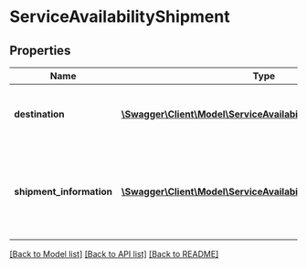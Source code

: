 # ServiceAvailabilityShipment

## Properties
Name | Type | Description | Notes
------------ | ------------- | ------------- | -------------
**destination** | [**\Swagger\Client\Model\ServiceAvailabilityDestination**](ServiceAvailabilityDestination.md) | The Destination&lt;br /&gt;Where the parcel is going to. | 
**shipment_information** | [**\Swagger\Client\Model\ServiceAvailabilityShipmentInformation**](ServiceAvailabilityShipmentInformation.md) | Shipment Information&lt;br /&gt;Overall package details and requested service requirements. | 

[[Back to Model list]](../README.md#documentation-for-models) [[Back to API list]](../README.md#documentation-for-api-endpoints) [[Back to README]](../README.md)


